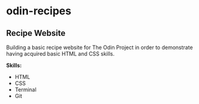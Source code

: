 # odin-recipes
<h2>Recipe Website</h2>
<p>Building a basic recipe website for The Odin Project in order to demonstrate having acquired basic HTML and CSS skills.</p>
<p><b>Skills:</b></p>
<ul>
    <li>HTML</li>
    <li>CSS</li>
    <li>Terminal</li>
    <li>Git</li>
</ul>